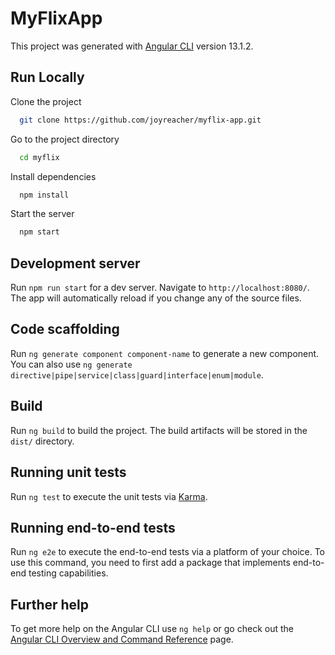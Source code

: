 # MyFlixApp

This project was generated with [Angular CLI](https://github.com/angular/angular-cli) version 13.1.2.

## Run Locally

Clone the project

```bash
  git clone https://github.com/joyreacher/myflix-app.git
```

Go to the project directory

```bash
  cd myflix
```

Install dependencies

```bash
  npm install
```

Start the server

```bash
  npm start
```

## Development server

Run `npm run start` for a dev server. Navigate to `http://localhost:8080/`. The app will automatically reload if you change any of the source files.

## Code scaffolding

Run `ng generate component component-name` to generate a new component. You can also use `ng generate directive|pipe|service|class|guard|interface|enum|module`.

## Build

Run `ng build` to build the project. The build artifacts will be stored in the `dist/` directory.

## Running unit tests

Run `ng test` to execute the unit tests via [Karma](https://karma-runner.github.io).

## Running end-to-end tests

Run `ng e2e` to execute the end-to-end tests via a platform of your choice. To use this command, you need to first add a package that implements end-to-end testing capabilities.

## Further help

To get more help on the Angular CLI use `ng help` or go check out the [Angular CLI Overview and Command Reference](https://angular.io/cli) page.
